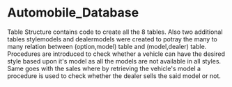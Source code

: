 # Automobile_Database
Table Structure contains code to create all the 8 tables.
Also two additional tables stylemodels and dealermodels were created to potray the many to many relation between (option,model) table and (model,dealer) table.
Procedures are introduced to check whether a vehicle can have the desired style based upon it's model as all the models are not available in all styles.
Same goes with the sales where by retrieving the vehicle's model a procedure is used to check whether the dealer sells the said model or not.
